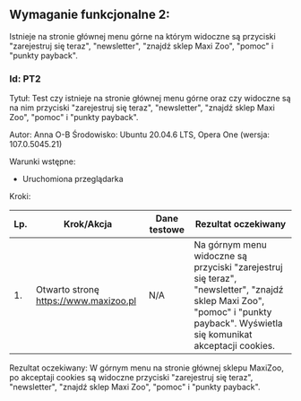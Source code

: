 ## Wymaganie funkcjonalne 2:
Istnieje na stronie głównej menu górne na którym widoczne są przyciski "zarejestruj się teraz", "newsletter", "znajdź sklep Maxi Zoo", "pomoc" i "punkty payback".

### Id: PT2
Tytuł: Test czy istnieje na stronie głównej menu górne oraz czy widoczne są na nim przyciski "zarejestruj się teraz", "newsletter", "znajdź sklep Maxi Zoo", "pomoc" i "punkty payback".

Autor: Anna O-B
Środowisko: Ubuntu 20.04.6 LTS, Opera One (wersja: 107.0.5045.21)

Warunki wstępne:
- Uruchomiona przeglądarka

Kroki:

| Lp. | Krok/Akcja | Dane testowe | Rezultat oczekiwany |
| --- | ---------- | ------------ | ------------------- |
| 1.  | Otwarto stronę https://www.maxizoo.pl | N/A |  Na górnym menu widoczne są przyciski "zarejestruj się teraz", "newsletter", "znajdź sklep Maxi Zoo", "pomoc" i "punkty payback". Wyświetla się komunikat akceptacji cookies. | 2. | Akceptacja cookies | N/A | Po kliknięciu komunikat akceptacji cookies znika. Strona wyświetla się prawidłowo. |


Rezultat oczekiwany: W górnym menu na stronie głównej sklepu MaxiZoo, po akceptaji cookies są widoczne przyciski "zarejestruj się teraz", "newsletter", "znajdź sklep Maxi Zoo", "pomoc" i "punkty payback".